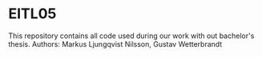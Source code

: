 # EITL05
This repository contains all code used during our work with out bachelor's thesis.
Authors: Markus Ljungqvist Nilsson, Gustav Wetterbrandt
